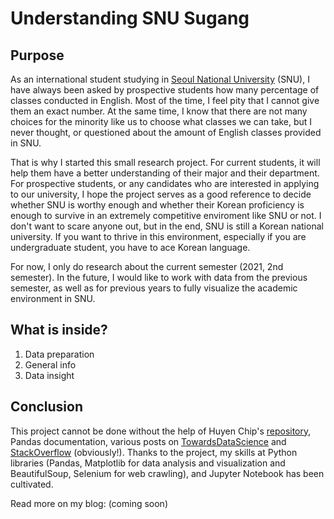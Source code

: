# Understanding SNU Sugang
 
## Purpose
As an international student studying in [Seoul National University](https://en.snu.ac.kr/) (SNU), I have always been asked by prospective students how many percentage of classes conducted in English. Most of the time, I feel pity that I cannot give them an exact number. At the same time, I know that there are not many choices for the minority like us to choose what classes we can take, but I never thought, or questioned about the amount of English classes provided in SNU. 

That is why I started this small research project. For current students, it will help them have a better understanding of their major and their department. For prospective students, or any candidates who are interested in applying to our university, I hope the project serves as a good reference to decide whether SNU is worthy enough and whether their Korean proficiency is enough to survive in an extremely competitive enviroment like SNU or not. I don't want to scare anyone out, but in the end, SNU is still a Korean national university. If you want to thrive in this environment, especially if you are undergraduate student, you have to ace Korean language. 

For now, I only do research about the current semester (2021, 2nd semester). In the future, I would like to work with data from the previous semester, as well as for previous years to fully visualize the academic environment in SNU. 

## What is inside?
1. Data preparation
2. General info
3. Data insight

## Conclusion
This project cannot be done without the help of Huyen Chip's [repository](https://github.com/chiphuyen/just-pandas-things/), Pandas documentation, various posts on [TowardsDataScience](https://towardsdatascience.com) and [StackOverflow](https://stackoverflow.com/) (obviously!). Thanks to the project, my skills at Python libraries (Pandas, Matplotlib for data analysis and visualization and BeautifulSoup, Selenium for web crawling), and Jupyter Notebook has been cultivated. 

Read more on my blog: (coming soon)


